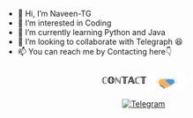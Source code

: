 - 👋 Hi, I’m Naveen-TG
- 👀 I’m interested in Coding
- 🌱 I’m currently learning Python and Java
- 💞️ I’m looking to collaborate with Telegraph 😆
- 📫 You can reach me by Contacting here👇
<h3 align="center">ℂ𝕆ℕ𝕋𝔸ℂ𝕋<img align="center" src="https://github.com/PANDITHAN/PANDITHAN/blob/main/assets/Handshake.gif" height="33px" /></h3>
<p align="center">
<a href="https://t.me/Naveen_TG"><img alt="Telegram" src="https://img.shields.io/badge/ME-2CA5E0?style=for-the-badge&logo=telegram&logoColor=white"/></a>
</p>

<!---
Naveen-TG/Dhanush_Media_Bot is a ✨ special ✨ repository because its `README.md` (this file) appears on your GitHub profile.
You can click the Preview link to take a look at your changes.
--->
